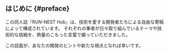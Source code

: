 ## はじめに {#preface}

この同人誌『RUN-NEST Hub』は、技術を愛する開発者たちによる自由な寄稿によって構成されています。
それぞれの筆者が日々取り組んでいるテーマや技術的な挑戦を、熱量のこもった言葉で綴っていただきました。

この誌面が、あなたの開発のヒントや新たな視点となれば幸いです。